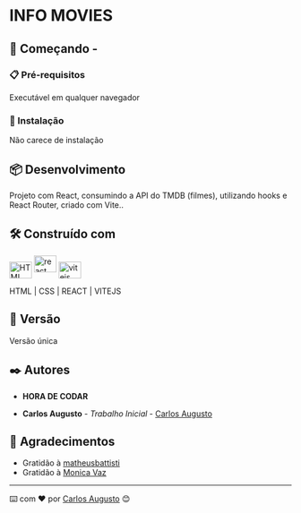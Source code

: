 # INFO MOVIES



## 🚀 Começando -

### 📋 Pré-requisitos

Executável em qualquer navegador

### 🔧 Instalação

Não carece de instalação

## 📦 Desenvolvimento

Projeto com React, consumindo a API do TMDB (filmes), utilizando hooks e React Router, criado com Vite..

## 🛠️ Construído com

<img align="center" alt="HTML" height="30" width="40" src="https://cdn.worldvectorlogo.com/logos/html-1.svg"> <img align="center " alt="react" height="30" width="40" src="https://cdn.worldvectorlogo.com/logos/react-2.svg"> <img align="center" alt="vitejs" height="30" width="40" src="https://cdn.worldvectorlogo.com/logos/vitejs.svg">


HTML | CSS | REACT | VITEJS

## 📌 Versão

Versão única

## ✒️ Autores

- **HORA DE CODAR**

- **Carlos Augusto** - _Trabalho Inicial_ - [Carlos Augusto](https://www.linkedin.com/in/carlos-augusto-dantas-frei-51502ba9/)

## 🎁 Agradecimentos

- Gratidão à [matheusbattisti](https://github.com/matheusbattisti)
- Gratidão à [Monica Vaz](https://github.com/m0nicaVaz)

---

⌨️ com ❤️ por [Carlos Augusto](https://gist.github.com/Caarlos7x) 😊 

